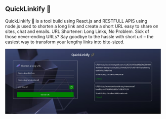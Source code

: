 ## QuickLinkify 🔗

QuickLinkify 🔗 is a tool build using React.js and RESTFULL APIS using node.js used to shorten a long link and create a short URL easy to share on sites, chat and emails. URL Shortener: Long Links, No Problem. Sick of those never-ending URLs? Say goodbye to the hassle with short url – the easiest way to transform your lengthy links into bite-sized.

![homeimg](./cilent/quicklinkss.png)